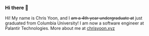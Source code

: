 ### Hi there 👋
Hi! My name is Chris Yoon, and I ~~am a 4th year undergraduate at~~ just graduated from Columbia University! I am now a software engineer at Palantir Technologies.
More about me at [chrisyoon.xyz]("https://chrisyoon.xyz")

